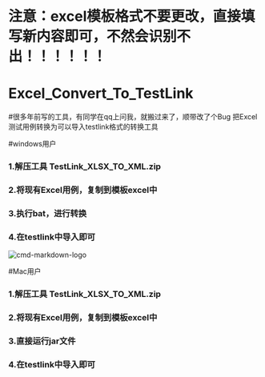 
# 注意：excel模板格式不要更改，直接填写新内容即可，不然会识别不出！！！！！！





# Excel_Convert_To_TestLink
#很多年前写的工具，有同学在qq上问我，就搬过来了，顺带改了个Bug
把Excel测试用例转换为可以导入testlink格式的转换工具

#windows用户
### 1.解压工具    TestLink_XLSX_TO_XML.zip
### 2.将现有Excel用例，复制到模板excel中
### 3.执行bat，进行转换
### 4.在testlink中导入即可
![cmd-markdown-logo](https://i.niupic.com/images/2019/03/14/5RgU.png)

#Mac用户
### 1.解压工具    TestLink_XLSX_TO_XML.zip
### 2.将现有Excel用例，复制到模板excel中
### 3.直接运行jar文件
### 4.在testlink中导入即可
